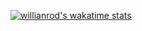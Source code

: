 
[![willianrod's wakatime stats](https://github-readme-stats.vercel.app/api/wakatime?username=hyeonpark0)](https://github.com/anuraghazra/github-readme-stats)
